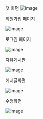 첫 화면
![image](https://github.com/jungwontwo2/Basic-Board/assets/65643842/1b89c84a-81bb-49bf-8687-6d7b52d737f9)

회원가입 페이지

![image](https://github.com/jungwontwo2/Basic-Board/assets/65643842/f10022c4-6c9a-431c-a385-761e570d31c3)

로그인 페이지

![image](https://github.com/jungwontwo2/Basic-Board/assets/65643842/1cdf7808-f35d-4af0-88ef-c199a78260c3)



자유게시판

![image](https://github.com/jungwontwo2/Basic-Board/assets/65643842/4e8a4dce-f751-4943-8942-6f6406297f9f)

게시글화면

![image](https://github.com/jungwontwo2/Basic-Board/assets/65643842/7f8b703c-cb1c-4108-8e24-b8460404a081)

수정화면

![image](https://github.com/jungwontwo2/Basic-Board/assets/65643842/f3e27be9-8291-4dc7-9570-510166823a34)


